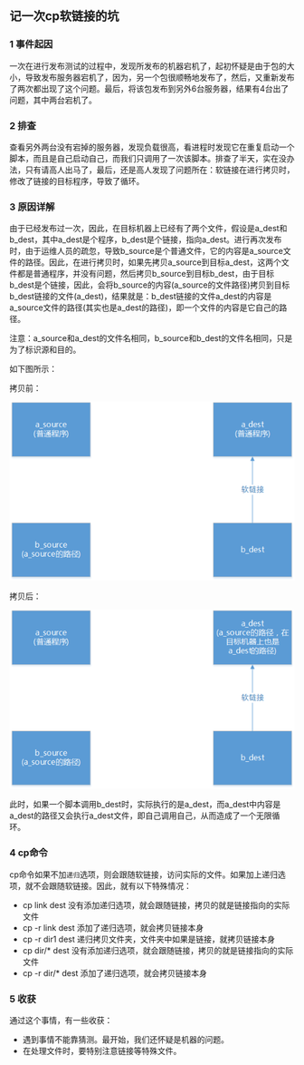 ## 记一次cp软链接的坑

### 1 事件起因

一次在进行发布测试的过程中，发现所发布的机器宕机了，起初怀疑是由于包的大小，导致发布服务器宕机了，因为，另一个包很顺畅地发布了，然后，又重新发布了两次都出现了这个问题。最后，将该包发布到另外6台服务器，结果有4台出了问题，其中两台宕机了。

### 2 排查

查看另外两台没有宕掉的服务器，发现负载很高，看进程时发现它在重复启动一个脚本，而且是自己启动自己，而我们只调用了一次该脚本。排查了半天，实在没办法，只有请高人出马了，最后，还是高人发现了问题所在：软链接在进行拷贝时，修改了链接的目标程序，导致了循环。

### 3 原因详解

由于已经发布过一次，因此，在目标机器上已经有了两个文件，假设是a_dest和b_dest，其中a_dest是个程序，b_dest是个链接，指向a_dest。进行再次发布时，由于运维人员的疏忽，导致b_source是个普通文件，它的内容是a_source文件的路径。因此，在进行拷贝时，如果先拷贝a_source到目标a_dest，这两个文件都是普通程序，并没有问题，然后拷贝b_source到目标b_dest，由于目标b_dest是个链接，因此，会将b_source的内容(a_source的文件路径)拷贝到目标b_dest链接的文件(a_dest)，结果就是：b_dest链接的文件a_dest的内容是a_source文件的路径(其实也是a_dest的路径)，即一个文件的内容是它自己的路径。

注意：a_source和a_dest的文件名相同，b_source和b_dest的文件名相同，只是为了标识源和目的。

如下图所示：

拷贝前：

![](https://github.com/luofengmacheng/shell_scripts/blob/master/pics/cpsymlink1.png)

拷贝后：

![](https://github.com/luofengmacheng/shell_scripts/blob/master/pics/cpsymlink2.png)

此时，如果一个脚本调用b_dest时，实际执行的是a_dest，而a_dest中内容是a_dest的路径又会执行a_dest文件，即自己调用自己，从而造成了一个无限循环。

### 4 cp命令

cp命令如果不加`递归`选项，则会跟随软链接，访问实际的文件。如果加上递归选项，就不会跟随软链接。因此，就有以下特殊情况：

* cp link dest 没有添加递归选项，就会跟随链接，拷贝的就是链接指向的实际文件
* cp -r link dest 添加了递归选项，就会拷贝链接本身
* cp -r dir1 dest 递归拷贝文件夹，文件夹中如果是链接，就拷贝链接本身
* cp dir/* dest 没有添加递归选项，就会跟随链接，拷贝的就是链接指向的实际文件
* cp -r dir/* dest 添加了递归选项，就会拷贝链接本身

### 5 收获

通过这个事情，有一些收获：

* 遇到事情不能靠猜测。最开始，我们还怀疑是机器的问题。
* 在处理文件时，要特别注意链接等特殊文件。